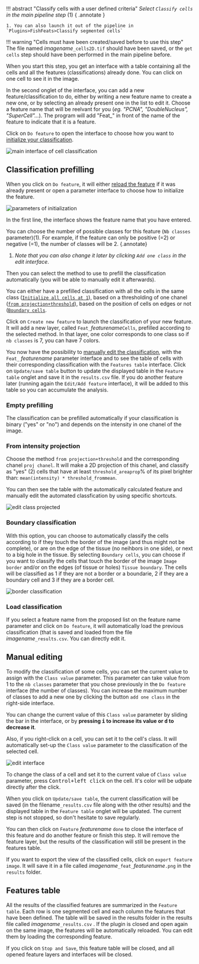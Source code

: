 !!! abstract "Classify cells with a user defined criteria"
	_Select `Classify cells` in the main pipeline step_ (1) 
	{ .annotate }

	1. You can also launch it out of the pipeline in `Plugins>FishFeats>Classify segmented cells`

!!! warning "Cells must have been created/saved before to use this step" 
	The file named _imagename_`_cells2D.tif` should have been saved, or the `get cells` step should have been performed in the main pipeline before.

When you start this step, you get an interface with a table containing all the cells and all the features (classifications) already done. 
You can click on one cell to see it in the image.

In the second onglet of the interface, you can add a new feature/classification to do, either by writing a new feature name to create a new one, or by selecting an already present one in the list to edit it.
Choose a feature name that will be reelvant for you (_eg. "PCNA", "DoubleNucleus", "SuperCell"..._). 
The program will add "Feat\_" in front of the name of the feature to indicate that it is a feature.


Click on `Do feature` to open the interface to choose how you want to [initialize your classification](#classification-prefilling).

![main interface of cell classification](./imgs/class_mainpara.png)


## Classification prefilling

When you click on `Do feature`, it will either [reload the feature](#Load-classification) if it was already present or open a parameter interface to choose how to initialize the feature.

![parameters of initialization](./imgs/class_parameters.png)

In the first line, the interface shows the feature name that you have entered.

You can choose the number of possible classes for this feature (`Nb classes` parameter)(1). For example, if the feature can only be positive (=2) or negative (=1), the number of classes will be 2.
{.annotate}

1.  _Note that you can also change it later by clicking `Add one class` in the edit interface_. 

Then you can select the method to use to prefill the classification automatically (you will be able to manually edit it afterwards). 

You can either have a prefilled classification with all the cells in the same class ([`Initialize all cells at 1`](#empty-prefilling)), based on a thresholding of one chanel ([`from projection+threshold`](#from-intensity-projection)), based on the position of cells on edges or not ([`Boundary cells`](#boundary-cells). 


Click on `Create new feature` to launch the classification of your new feature. It will add a new layer, called `Feat_`_featurename_`Cells`, prefilled according to the selected method. In that layer, one color corresponds to one class so if `nb classes` is 7, you can have 7 colors.

You now have the possibility to [manually edit the classification](#manual-editing), with the `Feat_` _featurename_ parameter interface and to see the table of cells with their corresponding classification with the `Features table` interface. 
Click on `Update/save table` button to update the displayed table in the `Feature table` onglet and save it in the `results.csv` file.
If you do another feature later (running again the `Edit/Add feature` interface), it will be added to this table so you can accumulate the analysis.

### Empty prefilling 

The classification can be prefilled automatically if your classification is binary ("yes" or "no") and depends on the intensity in one chanel of the image. 

### From intensity projection
Choose the method `from projection+threshold` and the corresponding chanel `proj chanel`. It will make a 2D projection of this chanel, and classify as "yes" (2) cells that have at least `threshold_areaprop`% of its pixel brighter than: `mean(intensity) * threshold_frommean`.

You can then see the table with the automatically calculated feature and manually edit the automated classfication by using specific shortcuts.

![edit class projected](./imgs/classProj_edit.png)

### Boundary classification

With this option, you can choose to automatically classify the cells according to if they touch the border of the image (and thus might not be complete), or are on the edge of the tissue (no neihbors in one side), or next to a big hole in the tissue.
By selecting `Boundary cells`, you can choose if you want to classify the cells that touch the border of the image `Image border` and/or on the edges (of tissue or holes) `Tissue boundary`. 
The cells will be classified as 1 if they are not a border or a boundarie, 2 if they are a boundary cell and 3 if they are a border cell.

![border classification](./imgs/class_border.png)

### Load classification

If you select a feature name from the proposed list on the feature name parameter and click on `Do feature`, it will automatically load the previous classification (that is saved and loaded from the file _imagename_`_results.csv`.
You can directly edit it.


## Manual editing

To modify the classification of some cells, you can set the current value to assign with the `Class value` parameter. This parameter can take value from 1 to the `nb classes` parameter that you chose previously in the `Do feature` interface (the number of classes). 
You can increase the maximum number of classes to add a new one by clicking the button `add one class` in the right-side interface.

You can change the current value of this `Class value` parameter by sliding the bar in the interface, or by **pressing <kbd>i</kbd> to increase its value or <kbd>d</kbd> to decrease it**.

Also, if you right-click on a cell, you can set it to the cell's class.
It will automatically set-up the `Class value` parameter to the classification of the selected cell. 

![edit interface](./imgs/classProj_edit.png)

To change the class of a cell and set it to the current value of `Class value` parameter, press <kbd>Control+left click</kbd> on the cell. 
It's color will be udpate directly after the click.


When you click on `Update/save table`, the current classification will be saved (in the filename`_results.csv` file along with the other results) and the displayed table in the `Feature table` onglet will be updated. 
The current step is not stopped, so don't hesitate to save regularly.

You can then click on `Feature` _featurename_ `done` to close the interface of this feature and do another feature or finish this step. It will remove the feature layer, but the results of the classification will still be present in the features table.


If you want to export the view of the classified cells, click on `export feature image`. It will save it in a file called _imagename_`_feat_`_featurename_`.png` in the `results` folder.  


## Features table

All the results of the classified features are summarized in the `Feature table`. Each row is one segmented cell and each column the features that have been defined. 
The table will be saved in the results folder in the results file called _imagename_`_results.csv` . 
If the plugin is closed and open again on the same image, the features will be automatically reloaded. You can edit them by loading the corresponding feature. 

If you click on `Stop and Save`, this feature table will be closed, and all opened feature layers and interfaces will be closed.
